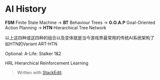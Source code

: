 # AI History
**FSM** Finite State Machine -> **BT** Behaviour Trees  -> **G.O.A.P** Goal-Oriented Action Planning -> **HTN** Hierarchical Tree Network

以上这四种或这四种的组合以及变体就是当今游戏界最常用的传统AI系统架构了
如HTN的Variant ART-HTN

Optional:
A-Life: Stalker 1&2

HRL Hierarchical Reinforcement Learning





> Written with [StackEdit](https://stackedit.io/).
<!--stackedit_data:
eyJoaXN0b3J5IjpbMTkzNTQxODQ4MiwtMTk4MDAzNjUzMl19
-->